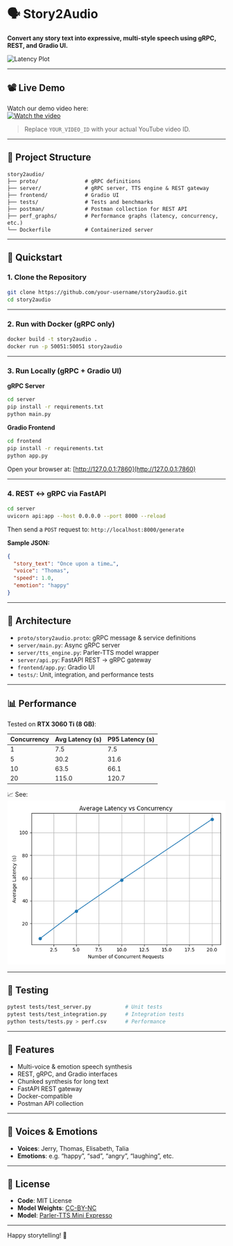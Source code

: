 # 🗣️ Story2Audio

**Convert any story text into expressive, multi-style speech using gRPC, REST, and Gradio UI.**

![Latency Plot](perf_graphs/concurrency_vs_latency.png)

---

## 📽️ Live Demo

Watch our demo video here:  
[![Watch the video](https://img.youtube.com/vi/YOUR_VIDEO_ID/0.jpg)](https://www.youtube.com/watch?v=YOUR_VIDEO_ID)

> Replace `YOUR_VIDEO_ID` with your actual YouTube video ID.

---

## 📁 Project Structure

```
story2audio/
├── proto/               # gRPC definitions
├── server/              # gRPC server, TTS engine & REST gateway
├── frontend/            # Gradio UI
├── tests/               # Tests and benchmarks
├── postman/             # Postman collection for REST API
├── perf_graphs/         # Performance graphs (latency, concurrency, etc.)
└── Dockerfile           # Containerized server
```

---

## 🚀 Quickstart

### 1. Clone the Repository

```bash
git clone https://github.com/your-username/story2audio.git
cd story2audio
```

---

### 2. Run with Docker (gRPC only)

```bash
docker build -t story2audio .
docker run -p 50051:50051 story2audio
```

---

### 3. Run Locally (gRPC + Gradio UI)

**gRPC Server**

```bash
cd server
pip install -r requirements.txt
python main.py
```

**Gradio Frontend**

```bash
cd frontend
pip install -r requirements.txt
python app.py
```

Open your browser at: [http://127.0.0.1:7860](http://127.0.0.1:7860)

---

### 4. REST ↔ gRPC via FastAPI

```bash
cd server
uvicorn api:app --host 0.0.0.0 --port 8000 --reload
```

Then send a `POST` request to: `http://localhost:8000/generate`

**Sample JSON:**

```json
{
  "story_text": "Once upon a time…",
  "voice": "Thomas",
  "speed": 1.0,
  "emotion": "happy"
}
```

---

## 🧠 Architecture

- `proto/story2audio.proto`: gRPC message & service definitions
- `server/main.py`: Async gRPC server
- `server/tts_engine.py`: Parler-TTS model wrapper
- `server/api.py`: FastAPI REST → gRPC gateway
- `frontend/app.py`: Gradio UI
- `tests/`: Unit, integration, and performance tests

---

## 📊 Performance

Tested on **RTX 3060 Ti (8 GB)**:

| Concurrency | Avg Latency (s) | P95 Latency (s) |
|-------------|------------------|------------------|
| 1           | 7.5              | 7.5              |
| 5           | 30.2             | 31.6             |
| 10          | 63.5             | 66.1             |
| 20          | 115.0            | 120.7            |

📈 See:  
![Latency Plot](perf_graphs/avg_latency.png)

---

## 🔬 Testing

```bash
pytest tests/test_server.py           # Unit tests
pytest tests/test_integration.py      # Integration tests
python tests/tests.py > perf.csv      # Performance
```

---

## 📌 Features

- Multi-voice & emotion speech synthesis
- REST, gRPC, and Gradio interfaces
- Chunked synthesis for long text
- FastAPI REST gateway
- Docker-compatible
- Postman API collection

---

## 🎤 Voices & Emotions

- **Voices**: Jerry, Thomas, Elisabeth, Talia  
- **Emotions**: e.g. “happy”, “sad”, “angry”, “laughing”, etc.

---

## 📄 License

- **Code**: MIT License  
- **Model Weights**: [CC-BY-NC](https://creativecommons.org/licenses/by-nc/4.0/)  
- **Model**: [Parler-TTS Mini Expresso](https://huggingface.co/parler-tts/parler-tts-mini-expresso)

---

Happy storytelling! 🌟
